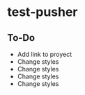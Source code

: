 # test-pusher

## To-Do

* Add link to proyect
* Change styles
* Change styles
* Change styles
* Change styles
